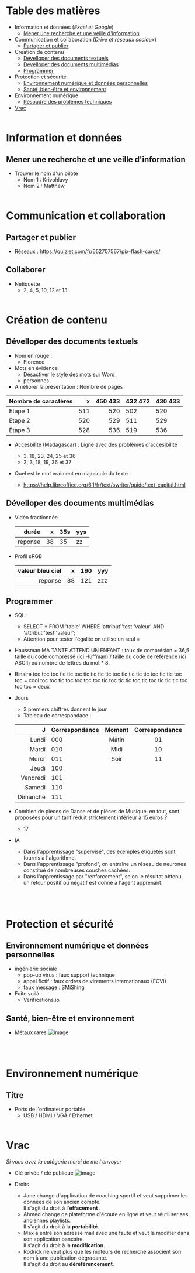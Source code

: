 # Table des matières
* Information et données (*Excel et Google*)
    - [Mener une recherche et une veille d'information](./pix.md#Mener-une-recherche-et-une-veille-d'information)
* Communication et collaboration (*Drive et réseaux sociaux*)
    - [Partager et publier](./pix.md#Partager-et-publier)
* Création de contenu 
    - [Dévelloper des documents textuels](./pix.md#Dévelloper-des-documents-textuels)
    - [Dévelloper des documents multimédias](./pix.md#Dévelloper-des-documents-multimédias)
    - [Programmer](./pix.md#Programmer)
* Protection et sécurité
    - [Environnement numérique et données personnelles](./pix.md#Environnement-numérique-et-données-personnelles)
    - [Santé, bien-être et environnement](./pix.md#Santé,-bien-être-et-environnement)
* Environnement numérique
    - [Résoudre des problèmes techniques](./pix.md#Résoudre-des-problèmes-techniques)
* [Vrac](./pix.md#vrac) 
<br></br>

# Information et données

## Mener une recherche et une veille d'information
* Trouver le nom d'un pilote
    - Nom 1 : Krivohlavy 
    - Nom 2 : Matthew
<br></br>

# Communication et collaboration
## Partager et publier
* Réseaux : https://quizlet.com/fr/652707567/pix-flash-cards/
## Collaborer
* Netiquette
    - 2, 4, 5, 10, 12 et 13
<br></br>

# Création de contenu 
## Dévelloper des documents textuels
* Nom en rouge :
    - Florence
* Mots en évidence
    - Désactiver le style des mots sur Word
    - personnes
* Améliorer la présentation : Nombre de pages

|Nombre de caractères|x       | 450 433 | 432 472 |430 433|  
|--------------------|-------:|--------:|---------|-------|
|Etape 1             |  511   |  520    |502      |520    |
|Etape 2             |  520   |  529    |511      |529    |
|Etape 3             |  528   |  536    |519      |536    |

* Accesbilité (Madagascar)  : Ligne avec des problèmes d'accésibilité
    - 3, 18, 23, 24, 25 et 36  
    - 2, 3, 18, 19, 36 et 37

* Quel est le mot vraiment en majuscule du texte :
    - https://help.libreoffice.org/6.1/fr/text/swriter/guide/text_capital.html

## Dévelloper des documents multimédias
* Vidéo fractionnée   

    |durée   | x  | 35s | yys |
    |-------:|---:|-----|-----|
    | réponse| 38 |  35 | zz  |
* Profil sRGB

    |valeur bleu ciel   | x  | 190 | yyy |
    |------------------:|---:|-----|-----|
    | réponse           | 88 | 121 | zzz |


## Programmer 

* SQL :  
    - SELECT * FROM 'table' WHERE 'attribut''test''valeur' AND 'attribut''test''valeur';  
    - Attention pour tester l'égalité on utilise un seul = 

* Haussman
MA TANTE ATTEND UN ENFANT : taux de comprésion = 36,5
taille du code compressé (ici Huffman) / taille du code de référence (ici ASCII) ou nombre de lettres du mot * 8.

* Binaire 
toc toc toc tic tic toc tic tic tic tic toc tic tic tic tic toc tic tic toc toc = cool
toc toc tic toc toc toc toc tic toc tic tic toc tic toc tic tic tic toc toc toc = deux

* Jours 
    - 3 premiers chiffres donnent le jour
    - Tableau de correspondace :

    | J          | Correspondance             | Moment               | Correspondance       |        
    |-----------:|----------------------------|:--------------------:|:--------------------:|
    |  Lundi     |   000                      |  Matin               |  01                  |
    |  Mardi     |   010                      |  Midi                |  10                  |
    |  Mercr     |   011                      |  Soir                |  11                  |
    |  Jeudi     |   100                      |                      |                      |
    |  Vendredi  |   101                      |                      |                      |
    |  Samedi    |   110                      |                      |                      |
    |  Dimanche  |   111                      |                      |                      |

* Combien de pièces de Danse et de pièces de Musique, en tout, sont proposées pour un tarif réduit strictement inférieur à 15 euros ?
    - 17
* IA
    - Dans l'apprentissage "supervisé", des exemples étiquetés sont fournis à l'algorithme.  
    - Dans l'apprentissage "profond", on entraîne un réseau de neurones constitué de nombreuses couches cachées.  
    - Dans l'apprentissage par "renforcement", selon le résultat obtenu, un retour positif ou négatif est donné à l'agent apprenant.  

<br></br>

# Protection et sécurité
## Environnement numérique et données personnelles
* ingénierie sociale
    - pop-up virus : faux support technique
    - appel fictif : faux ordres de virements internationaux (FOVI)
    - faux message : SMiShing
* Fuite voilà : 
    - Verifications.io
## Santé, bien-être et environnement
* Métaux rares
![image](https://user-images.githubusercontent.com/106614142/183293919-baf40b76-9ab9-4eaa-9e59-99289117360f.png)

<br></br>

# Environnement numérique
## Titre
* Ports de l'ordinateur portable
    - USB / HDMI / VGA / Ethernet
<br></br>

# Vrac
*Si vous avez la catégorie merci de me l'envoyer*

* Clé privée / clé publique
![image](https://user-images.githubusercontent.com/106614142/183280993-babff5b7-8fde-4d07-b27a-49935dad582f.png)

* Droits  
    - Jane change d'application de coaching sportif et veut supprimer les données de son ancien compte.  
    Il s'agit du droit à l'**effacement** .  
    - Ahmed change de plateforme d'écoute en ligne et veut réutiliser ses anciennes playlists.  
    Il s'agit du droit à la **portabilité**.  
    - Max a entré son adresse mail avec une faute et veut la modifier dans son application bancaire.  
    Il s'agit du droit à la **modification**.  
    - Rodrick ne veut plus que les moteurs de recherche associent son nom à une publication dégradante.  
    Il s'agit du droit au **déréférencement**.  

